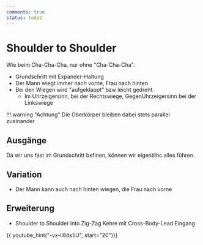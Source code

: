 ```yaml
---
comments: true
status: todo2
---
```

# Shoulder to Shoulder

Wie beim Cha-Cha-Cha, nur ohne "Cha-Cha-Cha".

- Grundschritt mit Expander-Haltung
- Der Mann wiegt immer nach vorne, Frau nach hinten
- Bei den Wiegen wird "aufgeklappt" bzw leicht gedreht.
  - Im Uhrzeigersinn, bei der Rechtswiege, GegenUhrzeigersinn bei der Linkswiege

!!! warning "Achtung"
    Die Oberkörper bleiben dabei stets parallel zueinander

## Ausgänge

Da wir uns fast im Grundschritt befinen, können wir eigentlihc alles führen.

## Variation

- Der Mann kann auch nach hinten wiegen, die Frau nach vorne

## Erweiterung

<!-- TODO -->
- Shoulder to Shoulder into Zig-Zag Kehre mit Cross-Body-Lead Eingang

{{ youtube_hint("-vx-ll8ds5U", start="20")}}
